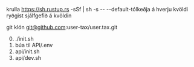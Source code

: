 krulla https://sh.rustup.rs -sSf | sh -s -- --default-tólkeðja á hverju kvöldi<br>ryðgist sjálfgefið á kvöldin

git klón git@github.com:user-tax/user.tax.git

0. ./init.sh
1. búa til API/.env
2. api/init.sh
3. api/dev.sh